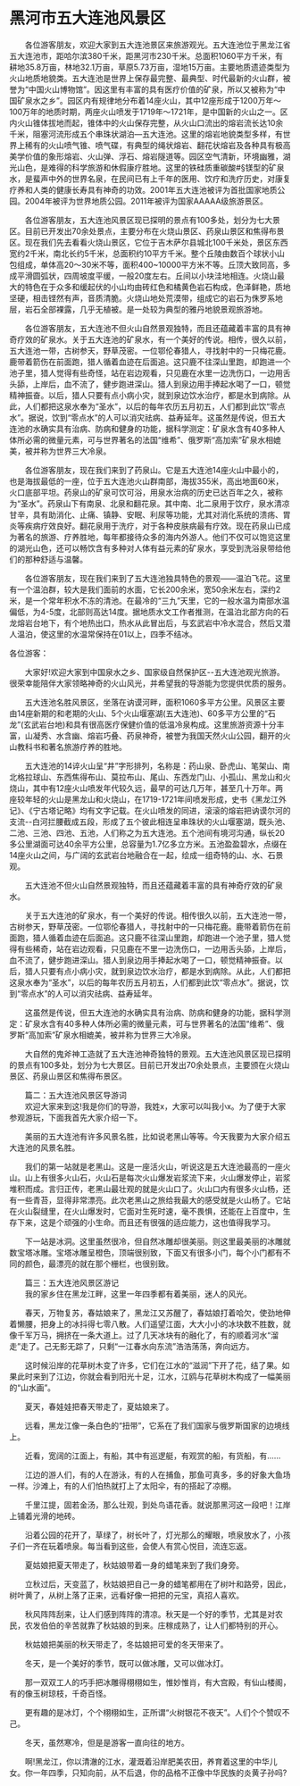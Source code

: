 # 黑河市五大连池风景区  
　　各位游客朋友，欢迎大家到五大连池景区来旅游观光。五大连池位于黑龙江省五大连池市，距哈尔滨380千米，距黑河市230千米。总面积1060平方千米，有耕地35.8万亩，林地32.1万亩，草原5.73万亩，湿地15万亩。主要地质遗迹类型为火山地质地貌类。五大连池是世界上保存最完整、最典型、时代最新的火山群，被誉为“中国火山博物馆”。因这里有丰富的具有医疗价值的矿泉，所以又被称为“中国矿泉水之乡”。园区内有规律地分布着14座火山，其中12座形成于1200万年〜100万年的地质时期，两座火山喷发于1719年〜1721年，是中国新的火山之一。区内火山锥体拔地而起，锥体中的火山保存完整，从火山口流出的熔岩流长达10余千米，阻塞河流形成五个串珠状湖泊—五大连池。这里的熔岩地貌类型多样，有世界上稀有的火山喷气锥、喷气碟，有典型的绳状熔岩、翻花状熔岩及各种具有极高美学价值的象形熔岩、火山弹、浮石、熔岩隧道等。园区空气清新，环境幽雅，湖光山色，是难得的科学旅游和休假康疗胜地。这里的铁硅质重碳酸#§镁型的矿泉水，是蜚声中外的世界名泉，在民间已有上千年的医用、饮疗和洗疗历史，对康复疗养和人类的健康长寿具有神奇的功效。2001年五大连池被评为首批国家地质公园。2004年被评为世界地质公园。2011年被评为国家AAAAA级旅游景区。  

　　各位游客朋友，五大连池风景区现已探明的景点有100多处，划分为七大景区。目前已开发出70余处景点，主要分布在火烧山景区、药泉山景区和焦得布景区。现在我们先去看看火烧山景区，它位于吉木萨尔县城北100千米处，景区东西宽约2千米，南北长约5千米，总面积约10平方千米。整个丘陵由数百个球状小山包组成，单体高20〜30米不等，面积400~10000平方米不等。丘顶大致同高，多成平滑圆弧状，四周坡度平缓，一般20度左右。丘间以小块洼地相连。火烧山最大的特色在于众多和缓起伏的小山均由砖红色和橘黄色岩石构成，色泽鲜艳，质地坚硬，相击铿然有声，音质清脆。火烧山地处荒漠带，组成它的岩石为侏罗系地层，岩石全部裸露，几乎无植被。是一处较为典型的雅丹地貌景观旅游地。  

　　各位游客朋友，五大连池不但火山自然景观独特，而且还蕴藏着丰富的具有神奇疗效的矿泉水。关于五大连池的矿泉水，有一个美好的传说。相传，很久以前，五大连池一带，古树参天，野草茂密。一位鄂伦春猎人，寻找射中的一只梅花鹿。鹿带着箭伤在前面跑，猎人循着血迹在后面追。这只鹿不往深山里跑，却跑进一个池子里，猎人觉得有些奇怪，站在岩边观看，只见鹿在水里一边洗伤口，一边用舌头舔，上岸后，血不流了，健步跑进深山。猎人到泉边用手捧起水喝了一口，顿觉精神振奋。以后，猎人只要有点小病小灾，就到泉边饮水治疗，都是水到病除。从此，人们都把这泉水奉为“圣水”，以后的每年农历五月初五，人们都到此饮“零点水”。据说，饮到“零点水”的人可以消灾祛病、益寿延年。这虽然是传说，但五大连池的水确实具有治病、防病和健身的功能，据科学测定：矿泉水含有40多种人体所必需的微量元素，可与世界著名的法国“维希”、俄罗斯“高加索”矿泉水相媲美，被并称为世界三大冷泉。  

　　各位游客朋友，现在我们来到了药泉山。它是五大连池14座火山中最小的，也是海拔最低的一座，位于五大连池火山群南部，海拔355米，高出地面60米，火口底部平坦。药泉山的矿泉可饮可浴，用泉水治病的历史已达百年之久，被称为“圣水”。药泉山下有南泉、北泉和翻花泉。其中南、北二泉用于饮疗，泉水清凉甘辛，具有助消化、止痛、镇静、安眠、利尿等功能，尤其对消化系统的溃疡、胃炎等疾病疗效良好。翻花泉用于洗疗，对于各种皮肤病最有疗效。现在药泉山已成为著名的旅游、疗养胜地，每年都接待众多的海内外游人。他们不仅可以饱览这里的湖光山色，还可以畅饮含有多种对人体有益元素的矿泉水，享受到洗浴泉带给他们的那种舒适与温馨。  

　　各位游客朋友，现在我们来到了五大连池独具特色的景观——温泊飞花。这里有一个温泊群，较大是我们面前的水面，它长200余米，宽50余米左右，深约2米，是一个常年积水不冻的清池。在最冷的“三九”天里，它的一般水温为南部水温偏低，为4-5度，北部则高达14度。据地质水文工作者推测，在温泊北部方向的石龙熔岩台地下，有个地热出口，热水从此冒出后，与玄武岩中冷水混合，然后又潜人温泊，使这里的水温常保持在01以上，四季不结冰。  

各位游客：  

　　大家好!欢迎大家到中国泉水之乡、国家级自然保护区--五大连池观光旅游。很荣幸能陪伴大家领略神奇的火山风光，并希望我的导游能为您提供优质的服务。  

　　五大连池名胜风景区，坐落在讷谟河畔，面积1060多平方公里。风景区主要由14座新期的和老期的火山、5个火山堰塞湖(五大连池)、60多平方公里的“石龙”(玄武岩台地)和具有很高医疗保健价值的低温冷泉构成。这里旅游资源十分丰富，山凝秀、水含幽、熔岩巧叠、药泉神奇，被誉为我国天然火山公园，翻开的火山教科书和著名旅游疗养的胜地。  

　　五大连池的14谇火山呈“井”字形排列，名称是：药山泉、卧虎山、笔架山、南北格拉球山、东西焦得布山、莫拉布山、尾山、东西龙门山、小孤山、黑龙山和火烧山，其中有12座火山喷发年代较久远，最早的可达几万年，甚至几十万年。两座较年轻的火山是黑龙山和火烧山，在1719-1721年间喷发形成，史书《黑龙江外记》、《宁古塔记略》均有文字记载。在火山喷发的同进，滚滚的熔岩把讷谟尔河的支流--白河拦腰截成五段，形成了五个彼此相连呈串珠状的火山堰塞湖，既头池、二池、三池、四池、五池，人们称之为五大连池。五个池间有境河沟通，纵长20多公里湖面可达40余平方公里，总容量为1.7亿多立方米。五池盈盈碧水，点缀在14座火山之间，与广阔的玄武岩台地融合在一起，绘成一组奇特的山、水、石景观。  

　　五大连池不但火山自然景观独特，而且还蕴藏着丰富的具有神奇疗效的矿泉水。  

　　关于五大连池的矿泉水，有一个美好的传说。相传很久以前，五大连池一带，古树参天，野草茂密。一位鄂伦春猎人，寻找射中的一只梅花鹿。鹿带着箭伤在前面跑，猎人循着血迹在后面追。这只鹿不往深山里跑，却跑进一个池子里，猎人觉得有些稀奇，站在岩边观看，只见鹿在不里一边洗伤口，一边用舌头舔，上岸后，血不流了，健步跑进深山。猎人到泉边用手捧起水喝了一口，顿觉精神振奋。以后，猎人只要有点小病小灾，就到泉边饮水治疗，都是水到病除。从此，人们都把这泉水奉为“圣水”，以后的每年农历五月初五，人们都到此饮“零点水”。据说，饮到“零点水”的人可以消灾祛病、益寿延年。  

　　这虽然是传说，但五大连池的水确实具有治病、防病和健身的功能，据科学测定：矿泉水含有40多种人体所必需的微量元素，可与世界著名的法国“维希”、俄罗斯“高加索”矿泉水相媲美，被并称为世界三大冷泉。  

　　大自然的鬼斧神工造就了五大连池神奇独特的景观。五大连池风景区现已探明的景点有100多处，划分为七大景区。目前已开发出70余处景点，主要颁在火烧山景区、药泉山景区和焦得布景区。  

　　篇二：五大连池风景区导游词  
　　欢迎大家来到这!我是你们的导游，我姓x，大家可以叫我小x。为了便于大家参观游玩，下面我首先大家介绍一下。  

　　美丽的五大连池有许多风景名胜，比如说老黑山等等。今天我要为大家介绍五大连池的风景名胜。  

　　我们的第一站就是老黑山。这是一座活火山，听说这是五大连池最高的一座火山。山上有很多火山石，火山石是每次火山爆发岩浆流下来，火山爆发停止，岩浆堆积而成。言归正传，老黑山最壮观的就是火山口了。火山口内有很多火山杨，还有一些青苔，显得非常漂亮。此次老黑山之旅给我最大的感受就是火山杨了。它站在火山裂缝里，在火山爆发时，它面对生死时速，毫不畏惧，还能在上百度中，生存下来，这是个顽强的小生命。而且还有很强的适应能力，这也值得我学习。  

　　下一站是冰洞。这里虽然很冷，但自然冰雕却很美丽。则这里最美丽的冰雕就数宝塔冰雕。宝塔冰雕呈橙色，顶端很别致，下面又有很多小门，每个小门都有不同的颜色，最漂亮的就在那个栅栏，也很别致。  

　　篇三：五大连池风景区游记  
　　我的家乡住在黑龙江畔，这里一年四季都有着美丽，迷人的风光。  

　　春天，万物复苏，春姑娘来了，黑龙江又苏醒了，春姑娘打着哈欠，使劲地伸着懒腰，把身上的冰抖得七零八散。人们遥望江面，大大小小的冰块数不胜数，就像千军万马，拥挤在一条大道上。过了几天冰块有的融化了，有的顺着河水“溜走”走了。己无影无踪了，只剩“一江春水向东流”浩浩荡荡，奔向远方。  

　　这时候沿岸的花草树木变了许多，它们在江水的“滋润”下开了花，结了果。如果此时来到了江边，你就会看到阳光十足，江水，江鸥与花草树木构成了一幅美丽的“山水画”。  

　　夏天，春娃娃把春天带走了，夏姑娘来了。  

　　远看，黑龙江像一条白色的“扭带”，它系在了我们国家与俄罗斯国家的边境线上。  

　　近看，宽阔的江面上，有船，其中有巡逻艇，有观赏的船，有货船，有……  

　　江边的游人们，有的人在游泳，有的人在捕鱼，那鱼可真多，多的好象大鱼场一样。沙滩上，有的人们怕热就打上了太阳伞，有的搭起了凉棚。  

　　千里江提，固若金汤，那么壮观，到处鸟语花香。就说那黑河这一段吧！江岸上铺着光滑的地砖。  

　　沿着公园的花开了，草绿了，树长叶了，灯光那么的耀眼，喷泉放水了，小孩子们一齐在玩着喷泉。每当看到这些，会使人有赏心悦目，流连忘返。  

　　夏姑娘把夏天带走了，秋姑娘带着一身的蜡笔来到了我们身旁。  

　　立秋过后，天变蓝了，秋姑娘把自己一身的蜡笔都用在了树叶和路旁，因此，树叶黄了，从树上落了正来，远看好像一把把的元宝，真招人喜欢。  

　　秋风阵阵刮来，让人们感到阵阵的清凉。秋天是一个好的季节，尤其是对农民，农发伯伯的辛苦就靠了秋姑娘的到来。庄稼成熟了，让人们都特别的开心。  

　　秋姑娘把美丽的秋天带走了，冬姑娘把可爱的冬天带来了。  

　　冬天，是一个美好的季节，既可以做冰雕，又可以做冰灯。  

　　那一双双工人的巧手把冰雕得栩栩如生，惟妙惟肖，有大宫殿，有仙山楼阁，有的像玉树琼枝，千奇百怪。  

　　更有趣的是冰灯，个个栩栩如生，正所谓“火树银花不夜天”。人们个个赞叹不己。  

　　冬天，虽然寒冷，但是是游客一直向往的地方。  

　　啊!黑龙江，你以清澈的江水，灌溉着沿岸肥美农田，养育着这里的中华儿女。你一年四季，只知向前，从不后退，你的品格不正像中华民族的炎黄子孙吗?  